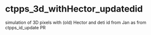 # ctpps_3d_withHector_updatedid
simulation of 3D pixels with (old) Hector and deti id from Jan as from ctpps_id_update PR
